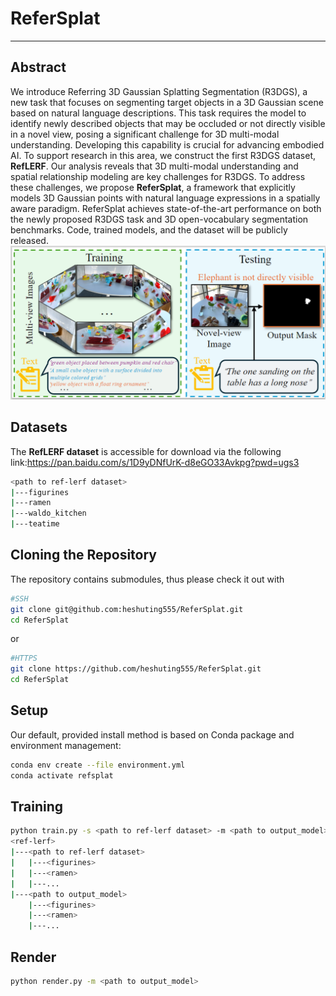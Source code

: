 # ReferSplat

---
## Abstract
We introduce Referring 3D Gaussian Splatting
Segmentation (R3DGS), a new task that focuses
on segmenting target objects in a 3D Gaussian
scene based on natural language descriptions.
This task requires the model to identify newly
described objects that may be occluded or not
directly visible in a novel view, posing a significant challenge for 3D multi-modal understanding. Developing this capability is crucial for advancing embodied AI. To support research in this
area, we construct the first R3DGS dataset, **RefLERF**. Our analysis reveals that 3D multi-modal
understanding and spatial relationship modeling
are key challenges for R3DGS. To address these
challenges, we propose **ReferSplat**, a framework
that explicitly models 3D Gaussian points with
natural language expressions in a spatially aware
paradigm. ReferSplat achieves state-of-the-art
performance on both the newly proposed R3DGS
task and 3D open-vocabulary segmentation benchmarks. Code, trained models, and the dataset will
be publicly released.
![ReferSplat Example](teaser.png)
## Datasets
The **RefLERF dataset** is accessible for download via the following link:https://pan.baidu.com/s/1D9yDNfUrK-d8eGO33Avkpg?pwd=ugs3
```bash
<path to ref-lerf dataset>
|---figurines
|---ramen
|---waldo_kitchen
|---teatime
```

## Cloning the Repository
The repository contains submodules, thus please check it out with
```bash
#SSH
git clone git@github.com:heshuting555/ReferSplat.git
cd ReferSplat
```
or
```bash
#HTTPS
git clone https://github.com/heshuting555/ReferSplat.git
cd ReferSplat
```
## Setup
Our default, provided install method is based on Conda package and environment management:
```bash
conda env create --file environment.yml
conda activate refsplat
```
## Training
```bash
python train.py -s <path to ref-lerf dataset> -m <path to output_model>
<ref-lerf>
|---<path to ref-lerf dataset>
|   |---<figurines>
|   |---<ramen>
|   |---...
|---<path to output_model>
    |---<figurines>
    |---<ramen>
    |---...
```

## Render
```bash
python render.py -m <path to output_model>
```
